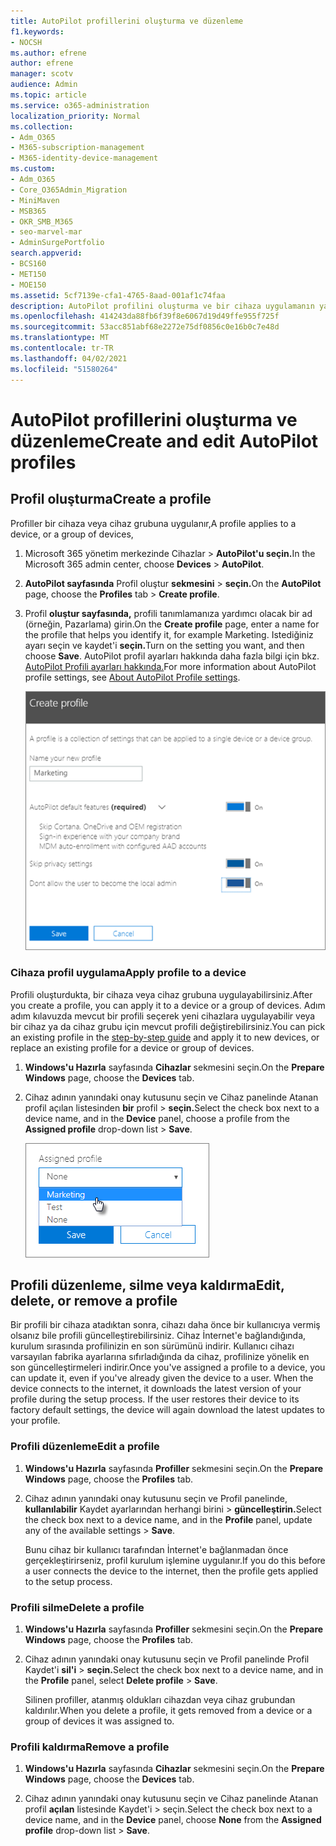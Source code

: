 ```yaml
---
title: AutoPilot profillerini oluşturma ve düzenleme
f1.keywords:
- NOCSH
ms.author: efrene
author: efrene
manager: scotv
audience: Admin
ms.topic: article
ms.service: o365-administration
localization_priority: Normal
ms.collection:
- Adm_O365
- M365-subscription-management
- M365-identity-device-management
ms.custom:
- Adm_O365
- Core_O365Admin_Migration
- MiniMaven
- MSB365
- OKR_SMB_M365
- seo-marvel-mar
- AdminSurgePortfolio
search.appverid:
- BCS160
- MET150
- MOE150
ms.assetid: 5cf7139e-cfa1-4765-8aad-001af1c74faa
description: AutoPilot profilini oluşturma ve bir cihaza uygulamanın yanı sıra profili düzenlemeyi veya silmeyi veya cihazdan profili kaldırmayı öğrenin.
ms.openlocfilehash: 414243da88fb6f39f8e6067d19d49ffe955f725f
ms.sourcegitcommit: 53acc851abf68e2272e75df0856c0e16b0c7e48d
ms.translationtype: MT
ms.contentlocale: tr-TR
ms.lasthandoff: 04/02/2021
ms.locfileid: "51580264"
---
```

# <a name="create-and-edit-autopilot-profiles"></a><span data-ttu-id="2b001-103">AutoPilot profillerini oluşturma ve düzenleme</span><span class="sxs-lookup"><span data-stu-id="2b001-103">Create and edit AutoPilot profiles</span></span>

## <a name="create-a-profile"></a><span data-ttu-id="2b001-104">Profil oluşturma</span><span class="sxs-lookup"><span data-stu-id="2b001-104">Create a profile</span></span>

<span data-ttu-id="2b001-105">Profiller bir cihaza veya cihaz grubuna uygulanır,</span><span class="sxs-lookup"><span data-stu-id="2b001-105">A profile applies to a device, or a group of devices,</span></span>
  
1. <span data-ttu-id="2b001-106">Microsoft 365 yönetim merkezinde  Cihazlar \> **AutoPilot'u seçin.**</span><span class="sxs-lookup"><span data-stu-id="2b001-106">In the Microsoft 365 admin center, choose **Devices** \> **AutoPilot**.</span></span>
  
2. <span data-ttu-id="2b001-107">**AutoPilot sayfasında** Profil oluştur **sekmesini** \> **seçin.**</span><span class="sxs-lookup"><span data-stu-id="2b001-107">On the **AutoPilot** page, choose the **Profiles** tab \> **Create profile**.</span></span>
    
3. <span data-ttu-id="2b001-108">Profil **oluştur sayfasında,** profili tanımlamanıza yardımcı olacak bir ad (örneğin, Pazarlama) girin.</span><span class="sxs-lookup"><span data-stu-id="2b001-108">On the **Create profile** page, enter a name for the profile that helps you identify it, for example Marketing.</span></span> <span data-ttu-id="2b001-109">Istediğiniz ayarı seçin ve kaydet'i **seçin.**</span><span class="sxs-lookup"><span data-stu-id="2b001-109">Turn on the setting you want, and then choose **Save**.</span></span> <span data-ttu-id="2b001-110">AutoPilot profil ayarları hakkında daha fazla bilgi için bkz. [AutoPilot Profili ayarları hakkında.](autopilot-profile-settings.md)</span><span class="sxs-lookup"><span data-stu-id="2b001-110">For more information about AutoPilot profile settings, see [About AutoPilot Profile settings](autopilot-profile-settings.md).</span></span>
    
    ![Enter name and turn on settings in the Create profile panel.](../media/63b5a00d-6a5d-48d0-9557-e7531e80702a.png)
  
### <a name="apply-profile-to-a-device"></a><span data-ttu-id="2b001-112">Cihaza profil uygulama</span><span class="sxs-lookup"><span data-stu-id="2b001-112">Apply profile to a device</span></span>

<span data-ttu-id="2b001-113">Profili oluşturdukta, bir cihaza veya cihaz grubuna uygulayabilirsiniz.</span><span class="sxs-lookup"><span data-stu-id="2b001-113">After you create a profile, you can apply it to a device or a group of devices.</span></span> <span data-ttu-id="2b001-114">Adım adım kılavuzda mevcut [](add-autopilot-devices-and-profile.md) bir profili seçerek yeni cihazlara uygulayabilir veya bir cihaz ya da cihaz grubu için mevcut profili değiştirebilirsiniz.</span><span class="sxs-lookup"><span data-stu-id="2b001-114">You can pick an existing profile in the [step-by-step guide](add-autopilot-devices-and-profile.md) and apply it to new devices, or replace an existing profile for a device or group of devices.</span></span> 
  
1. <span data-ttu-id="2b001-115">**Windows'u Hazırla** sayfasında **Cihazlar** sekmesini seçin.</span><span class="sxs-lookup"><span data-stu-id="2b001-115">On the **Prepare Windows** page, choose the **Devices** tab.</span></span> 
    
2. <span data-ttu-id="2b001-116">Cihaz adının yanındaki onay kutusunu seçin ve  Cihaz panelinde Atanan profil açılan listesinden **bir** profil \> **seçin.**</span><span class="sxs-lookup"><span data-stu-id="2b001-116">Select the check box next to a device name, and in the **Device** panel, choose a profile from the **Assigned profile** drop-down list \> **Save**.</span></span>
    
    ![In the Device panel, select an Assigned profile to apply it.](../media/ed0ce33f-9241-4403-a5de-2dddffdc6fb9.png)
  
## <a name="edit-delete-or-remove-a-profile"></a><span data-ttu-id="2b001-118">Profili düzenleme, silme veya kaldırma</span><span class="sxs-lookup"><span data-stu-id="2b001-118">Edit, delete, or remove a profile</span></span>

<span data-ttu-id="2b001-p103">Bir profili bir cihaza atadıktan sonra, cihazı daha önce bir kullanıcıya vermiş olsanız bile profili güncelleştirebilirsiniz. Cihaz İnternet'e bağlandığında, kurulum sırasında profilinizin en son sürümünü indirir. Kullanıcı cihazı varsayılan fabrika ayarlarına sıfırladığında da cihaz, profilinize yönelik en son güncelleştirmeleri indirir.</span><span class="sxs-lookup"><span data-stu-id="2b001-p103">Once you've assigned a profile to a device, you can update it, even if you've already given the device to a user. When the device connects to the internet, it downloads the latest version of your profile during the setup process. If the user restores their device to its factory default settings, the device will again download the latest updates to your profile.</span></span> 
  
### <a name="edit-a-profile"></a><span data-ttu-id="2b001-122">Profili düzenleme</span><span class="sxs-lookup"><span data-stu-id="2b001-122">Edit a profile</span></span>

1. <span data-ttu-id="2b001-123">**Windows'u Hazırla** sayfasında **Profiller** sekmesini seçin.</span><span class="sxs-lookup"><span data-stu-id="2b001-123">On the **Prepare Windows** page, choose the **Profiles** tab.</span></span> 
    
2. <span data-ttu-id="2b001-124">Cihaz adının yanındaki onay kutusunu seçin ve Profil panelinde, **kullanılabilir** Kaydet ayarlarından herhangi birini \> **güncelleştirin.**</span><span class="sxs-lookup"><span data-stu-id="2b001-124">Select the check box next to a device name, and in the **Profile** panel, update any of the available settings \> **Save**.</span></span>
    
    <span data-ttu-id="2b001-125">Bunu cihaz bir kullanıcı tarafından İnternet'e bağlanmadan önce gerçekleştirirseniz, profil kurulum işlemine uygulanır.</span><span class="sxs-lookup"><span data-stu-id="2b001-125">If you do this before a user connects the device to the internet, then the profile gets applied to the setup process.</span></span>
    
### <a name="delete-a-profile"></a><span data-ttu-id="2b001-126">Profili silme</span><span class="sxs-lookup"><span data-stu-id="2b001-126">Delete a profile</span></span>

1. <span data-ttu-id="2b001-127">**Windows'u Hazırla** sayfasında **Profiller** sekmesini seçin.</span><span class="sxs-lookup"><span data-stu-id="2b001-127">On the **Prepare Windows** page, choose the **Profiles** tab.</span></span> 
    
2. <span data-ttu-id="2b001-128">Cihaz adının yanındaki onay kutusunu seçin ve  Profil panelinde Profil Kaydet'i **sil'i** \> **seçin.**</span><span class="sxs-lookup"><span data-stu-id="2b001-128">Select the check box next to a device name, and in the **Profile** panel, select **Delete profile** \> **Save**.</span></span>
    
    <span data-ttu-id="2b001-129">Silinen profiller, atanmış oldukları cihazdan veya cihaz grubundan kaldırılır.</span><span class="sxs-lookup"><span data-stu-id="2b001-129">When you delete a profile, it gets removed from a device or a group of devices it was assigned to.</span></span>
    
### <a name="remove-a-profile"></a><span data-ttu-id="2b001-130">Profili kaldırma</span><span class="sxs-lookup"><span data-stu-id="2b001-130">Remove a profile</span></span>

1. <span data-ttu-id="2b001-131">**Windows'u Hazırla** sayfasında **Cihazlar** sekmesini seçin.</span><span class="sxs-lookup"><span data-stu-id="2b001-131">On the **Prepare Windows** page, choose the **Devices** tab.</span></span> 
    
2. <span data-ttu-id="2b001-132">Cihaz adının yanındaki onay kutusunu seçin ve  Cihaz panelinde Atanan  profil **açılan** listesinde Kaydet'i \> seçin.</span><span class="sxs-lookup"><span data-stu-id="2b001-132">Select the check box next to a device name, and in the **Device** panel, choose **None** from the **Assigned profile** drop-down list \> **Save**.</span></span>
    
